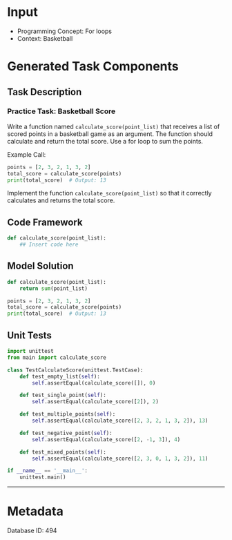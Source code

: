 # Input
- Programming Concept: For loops
- Context: Basketball

# Generated Task Components
## Task Description
### Practice Task: Basketball Score

Write a function named `calculate_score(point_list)` that receives a list of scored points in a basketball game as an argument. The function should calculate and return the total score. Use a for loop to sum the points.

Example Call:
```python
points = [2, 3, 2, 1, 3, 2]
total_score = calculate_score(points)
print(total_score)  # Output: 13
```

Implement the function `calculate_score(point_list)` so that it correctly calculates and returns the total score.

## Code Framework
```python
def calculate_score(point_list):
    ## Insert code here
```

## Model Solution
```python
def calculate_score(point_list):
    return sum(point_list)

points = [2, 3, 2, 1, 3, 2]
total_score = calculate_score(points)
print(total_score)  # Output: 13
```

## Unit Tests
```python
import unittest
from main import calculate_score

class TestCalculateScore(unittest.TestCase):
    def test_empty_list(self):
        self.assertEqual(calculate_score([]), 0)

    def test_single_point(self):
        self.assertEqual(calculate_score([2]), 2)

    def test_multiple_points(self):
        self.assertEqual(calculate_score([2, 3, 2, 1, 3, 2]), 13)

    def test_negative_point(self):
        self.assertEqual(calculate_score([2, -1, 3]), 4)

    def test_mixed_points(self):
        self.assertEqual(calculate_score([2, 3, 0, 1, 3, 2]), 11)

if __name__ == '__main__':
    unittest.main()
```
___
# Metadata
Database ID: 494
